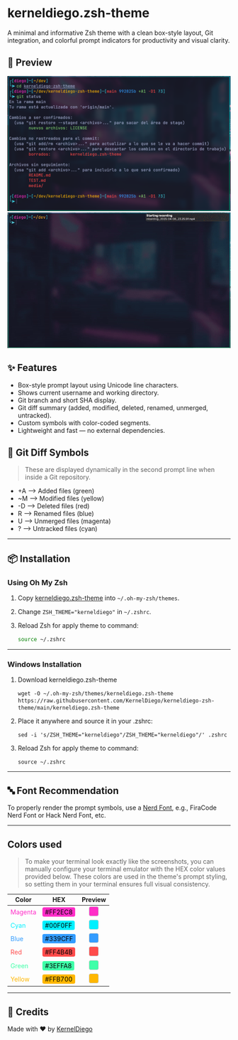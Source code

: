 # kerneldiego.zsh-theme

A minimal and informative Zsh theme with a clean box-style layout, Git integration, and colorful prompt indicators for productivity and visual clarity.

## 🌄 Preview

![screenshot](./media/screenshot.png)
![Demo](./media/recording.gif)

## ✨ Features

- Box-style prompt layout using Unicode line characters.
- Shows current username and working directory.
- Git branch and short SHA display.
- Git diff summary (added, modified, deleted, renamed, unmerged, untracked).
- Custom symbols with color-coded segments.
- Lightweight and fast — no external dependencies.

## 🧩 Git Diff Symbols

>These are displayed dynamically in the second prompt line when inside a Git repository.

- +A —> Added files (green)
- ~M —> Modified files (yellow)
- -D —> Deleted files (red)
- R —> Renamed files (blue)
- U —> Unmerged files (magenta)
- ? —> Untracked files (cyan)

---

## 📦 Installation

### Using Oh My Zsh

1. Copy [kerneldiego.zsh-theme](https://raw.githubusercontent.com/KernelDiego/kerneldiego-zsh-theme/main/kerneldiego.zsh-theme) into `~/.oh-my-zsh/themes`.

2. Change `ZSH_THEME="kerneldiego"` in `~/.zshrc`.

3. Reload Zsh for apply theme to command:

   ```bash
   source ~/.zshrc
   ```

---

### Windows Installation

1. Download kerneldiego.zsh-theme

   ```shel
   wget -O ~/.oh-my-zsh/themes/kerneldiego.zsh-theme https://raw.githubusercontent.com/KernelDiego/kerneldiego-zsh-theme/main/kerneldiego.zsh-theme
   ```

2. Place it anywhere and source it in your .zshrc:

   ```shell
   sed -i 's/ZSH_THEME="kerneldiego"/ZSH_THEME="kerneldiego"/' .zshrc
   ```

3. Reload Zsh for apply theme to command:

   ```shell
   source ~/.zshrc
   ```

---

## 🔤 Font Recommendation

To properly render the prompt symbols, use a [Nerd Font](https://www.nerdfonts.com/), e.g., FiraCode Nerd Font or Hack Nerd Font, etc.

---

## Colors used

> To make your terminal look exactly like the screenshots, you can manually configure your terminal emulator with the HEX color values provided below. These colors are used in the theme's prompt styling, so setting them in your terminal ensures full visual consistency.

| Color   | HEX       | Preview |
|---------|-----------|---------|
| <span style="color:#FF2EC8">Magenta</span> | <span style="background-color:#FF2EC8; color:#000; padding:2px 6px; border-radius:4px;">#FF2EC8</span> | <div style="text-align:center;"><span style="display:inline-block; width:20px; height:20px; background-color:#FF2EC8; border:1px solid #ccc; border-radius:4px;"></span></div> |
| <span style="color:#00F0FF">Cyan</span>    | <span style="background-color:#00F0FF; color:#000; padding:2px 6px; border-radius:4px;">#00F0FF</span> | <div style="text-align:center;"><span style="display:inline-block; width:20px; height:20px; background-color:#00F0FF; border:1px solid #ccc; border-radius:4px;"></span></div> |
| <span style="color:#339CFF">Blue</span>    | <span style="background-color:#339CFF; color:#000; padding:2px 6px; border-radius:4px;">#339CFF</span> | <div style="text-align:center;"><span style="display:inline-block; width:20px; height:20px; background-color:#339CFF; border:1px solid #ccc; border-radius:4px;"></span></div> |
| <span style="color:#FF4B4B">Red</span>     | <span style="background-color:#FF4B4B; color:#000; padding:2px 6px; border-radius:4px;">#FF4B4B</span> | <div style="text-align:center;"><span style="display:inline-block; width:20px; height:20px; background-color:#FF4B4B; border:1px solid #ccc; border-radius:4px;"></span></div> |
| <span style="color:#3EFFA8">Green</span>   | <span style="background-color:#3EFFA8; color:#000; padding:2px 6px; border-radius:4px;">#3EFFA8</span> | <div style="text-align:center;"><span style="display:inline-block; width:20px; height:20px; background-color:#3EFFA8; border:1px solid #ccc; border-radius:4px;"></span></div> |
| <span style="color:#FFB700">Yellow</span>  | <span style="background-color:#FFB700; color:#000; padding:2px 6px; border-radius:4px;">#FFB700</span> | <div style="text-align:center;"><span style="display:inline-block; width:20px; height:20px; background-color:#FFB700; border:1px solid #ccc; border-radius:4px;"></span></div> |

---

## 🙏 Credits 

Made with ❤️ by [KernelDiego](https://github.com/KernelDiego/)
